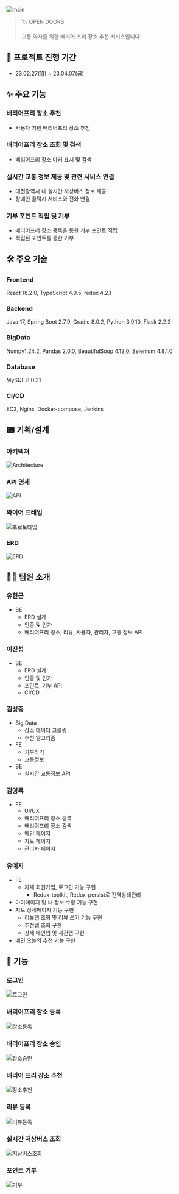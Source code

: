 ![main](https://i.imgur.com/jPPLgFf.png)

>
>
>
> 🏷️ OPEN DOORS
>
> 교통 약자를 위한 배리어 프리 장소 추천 서비스입니다.
>

## 📆 프로젝트 진행 기간

- 23.02.27(월) ~ 23.04.07(금)

## ✨ 주요 기능

### 배리어프리 장소 추천
  - 사용자 기반 배리어프리 장소 추천

### 배리어프리 장소 조회 및 검색
  - 배리어프리 장소 마커 표시 및 검색

### 실시간 교통 정보 제공 및 관련 서비스 연결
  - 대전광역시 내 실시간 저상버스 정보 제공
  - 장애인 콜택시 서비스와 전화 연결

### 기부 포인트 적립 및 기부
  - 배리어프리 장소 등록을 통한 기부 포인트 적립
  - 적립된 포인트를 통한 기부

## 🛠️ 주요 기술

### Frontend

React 18.2.0, TypeScript 4.9.5, redux 4.2.1

### Backend

Java 17, Spring Boot 2.7.9, Gradle 8.0.2, Python 3.9.10, Flask 2.2.3

### BigData

Numpy1.24.2, Pandas 2.0.0, BeautifulSoup 4.12.0, Selenium 4.8.1.0

### Database

MySQL 8.0.31

### CI/CD

EC2, Nginx, Docker-compose, Jenkins

## 📟 기획/설계

### 아키텍처
![Architecture](https://i.imgur.com/EiUuSGT.png)
### API 명세
![API](https://i.imgur.com/cGeIb1E.png)
### 와이어 프레임
![프로토타입](https://i.imgur.com/6fwC2ZW.jpg)
### ERD
![ERD](https://i.imgur.com/2csBn1H.png)

## 🧑‍💻 팀원 소개

### 유현근

- BE
  - ERD 설계
  - 인증 및 인가
  - 배리어프리 장소, 리뷰,  사용자, 관리자, 교통 정보 API

### 이진섭

- BE
  - ERD 설계
  - 인증 및 인가
  - 포인트, 기부 API
  - CI/CD

### 김성중

- Big Data
  - 장소 데이터 크롤링
  - 추천 알고리즘
- FE
  - 기부하기
  - 교통정보
- BE
  - 실시간 교통정보 API

### 김영록

- FE
  - UI/UX
  - 배리어프리 장소 등록
  - 배리어프리 장소 검색 
  - 메인 페이지
  - 지도 페이지
  - 관리자 페이지 

### 유예지

- FE
  - 자체 회원가입, 로그인 기능 구현
    - Redux-toolkit, Redux-persist로 전역상태관리
- 마이페이지 및 내 정보 수정 기능 구현
- 지도 상세페이지 기능 구현
    - 리뷰탭 조회 및 리뷰 쓰기 기능 구현
    - 추천탭 조회 구현
    - 상세 메인탭 및 사진탭 구현
- 메인 오늘의 추천 기능 구현

## 📱 기능

### 로그인
![로그인](https://i.imgur.com/BxWTts7.gif)

### 배리어프리 장소 등록
![장소등록](https://i.imgur.com/XIumWu0.gif)

### 배리어프리 장소 승인
![장소승인](https://i.imgur.com/ovSMuDB.gif)

### 배리어 프리 장소 추천
![장소추천](https://i.imgur.com/MUnaSyX.gif)

### 리뷰 등록
![리뷰등록](https://i.imgur.com/M2zpA63.gif)

### 실시간 저상버스 조회
![저상버스조회](https://i.imgur.com/ctgv5et.gif)

### 포인트 기부
![기부](https://i.imgur.com/WBZFlBb.gif)

